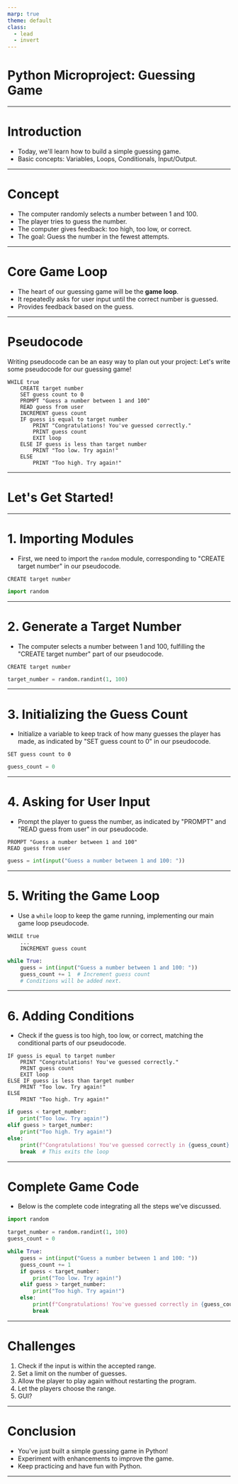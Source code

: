 ```yaml
---
marp: true
theme: default
class: 
  - lead
  - invert
---
```


# **Python Microproject: Guessing Game**

---

# **Introduction**

- Today, we'll learn how to build a simple guessing game.
- Basic concepts: Variables, Loops, Conditionals, Input/Output.

---

# **Concept**

- The computer randomly selects a number between 1 and 100.
- The player tries to guess the number.
- The computer gives feedback: too high, too low, or correct.
- The goal: Guess the number in the fewest attempts.

---

# **Core Game Loop**

- The heart of our guessing game will be the **game loop**.
- It repeatedly asks for user input until the correct number is guessed.
- Provides feedback based on the guess.

---

# **Pseudocode**

Writing pseudocode can be an easy way to plan out your project:
Let's write some pseudocode for our guessing game!
```plaintext
WHILE true
    CREATE target number
    SET guess count to 0
    PROMPT "Guess a number between 1 and 100"
    READ guess from user
    INCREMENT guess count
    IF guess is equal to target number
        PRINT "Congratulations! You've guessed correctly."
        PRINT guess count
        EXIT loop
    ELSE IF guess is less than target number
        PRINT "Too low. Try again!"
    ELSE
        PRINT "Too high. Try again!"
```
---
# **Let's Get Started!**
---
# **1. Importing Modules**

- First, we need to import the `random` module, corresponding to "CREATE target number" in our pseudocode.

```plaintext
CREATE target number
```

```python
import random
```

---

# **2. Generate a Target Number**

- The computer selects a number between 1 and 100, fulfilling the "CREATE target number" part of our pseudocode.

```plaintext
CREATE target number
```

```python
target_number = random.randint(1, 100)
```

---

# **3. Initializing the Guess Count**

- Initialize a variable to keep track of how many guesses the player has made, as indicated by "SET guess count to 0" in our pseudocode.

```plaintext
SET guess count to 0
```

```python
guess_count = 0
```

---

# **4. Asking for User Input**

- Prompt the player to guess the number, as indicated by "PROMPT" and "READ guess from user" in our pseudocode.

```plaintext
PROMPT "Guess a number between 1 and 100"
READ guess from user
```

```python
guess = int(input("Guess a number between 1 and 100: "))
```

---

# **5. Writing the Game Loop**

- Use a `while` loop to keep the game running, implementing our main game loop pseudocode.

```plaintext
WHILE true
    ...
    INCREMENT guess count
```

```python
while True:
    guess = int(input("Guess a number between 1 and 100: "))
    guess_count += 1  # Increment guess count
    # Conditions will be added next.
```

---

# **6. Adding Conditions**

- Check if the guess is too high, too low, or correct, matching the conditional parts of our pseudocode.

```plaintext
IF guess is equal to target number
    PRINT "Congratulations! You've guessed correctly."
    PRINT guess count
    EXIT loop
ELSE IF guess is less than target number
    PRINT "Too low. Try again!"
ELSE
    PRINT "Too high. Try again!"
```

```python
if guess < target_number:
    print("Too low. Try again!")
elif guess > target_number:
    print("Too high. Try again!")
else:
    print(f"Congratulations! You've guessed correctly in {guess_count} tries.")
    break  # This exits the loop
```

---

# **Complete Game Code**

- Below is the complete code integrating all the steps we've discussed.

```python
import random

target_number = random.randint(1, 100)
guess_count = 0

while True:
    guess = int(input("Guess a number between 1 and 100: "))
    guess_count += 1
    if guess < target_number:
        print("Too low. Try again!")
    elif guess > target_number:
        print("Too high. Try again!")
    else:
        print(f"Congratulations! You've guessed correctly in {guess_count} tries.")
        break
```

---

# **Challenges**

1. Check if the input is within the accepted range.
1. Set a limit on the number of guesses.
2. Allow the player to play again without restarting the program.
3. Let the players choose the range.
5. GUI?

---

# **Conclusion**

- You've just built a simple guessing game in Python!
- Experiment with enhancements to improve the game.
- Keep practicing and have fun with Python.

---
